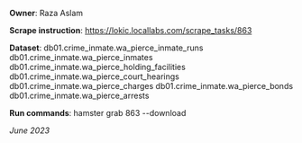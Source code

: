 **Owner**: Raza Aslam
 
**Scrape instruction**: https://lokic.locallabs.com/scrape_tasks/863

**Dataset**: db01.crime_inmate.wa_pierce_inmate_runs
             db01.crime_inmate.wa_pierce_inmates
             db01.crime_inmate.wa_pierce_holding_facilities
             db01.crime_inmate.wa_pierce_court_hearings
             db01.crime_inmate.wa_pierce_charges
             db01.crime_inmate.wa_pierce_bonds
             db01.crime_inmate.wa_pierce_arrests

**Run commands**: hamster grab 863 --download

_June 2023_

